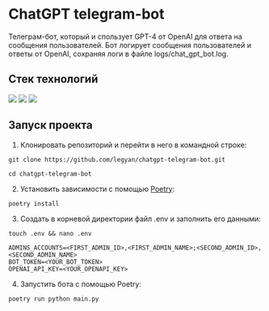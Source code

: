 # ChatGPT telegram-bot

Телеграм-бот, который и спользует GPT-4 от OpenAI для ответа на сообщения пользователей. 
Бот логирует сообщения пользователей и ответы от OpenAI, сохраняя логи в файле logs/chat_gpt_bot.log.

## Стек технологий 

![](https://img.shields.io/badge/Python-3.10-black?style=flat&logo=python) 
![](https://img.shields.io/badge/aiogram-3.0.0b7-black?style=flat&logo=telegram)
![](https://img.shields.io/badge/Openai-0.27.0-black?style=flat&logo=openai)

## Запуск проекта

1. Клонировать репозиторий и перейти в него в командной строке:

```
git clone https://github.com/legyan/chatgpt-telegram-bot.git
```

```
cd chatgpt-telegram-bot
```

2. Установить зависимости с помощью [Poetry](https://python-poetry.org/docs/):

```
poetry install
```

3. Создать в корневой директории файл .env и заполнить его данными:

```
touch .env && nano .env
```

```
ADMINS_ACCOUNTS=<FIRST_ADMIN_ID>,<FIRST_ADMIN_NAME>;<SECOND_ADMIN_ID>,<SECOND_ADMIN_NAME>
BOT_TOKEN=<YOUR_BOT_TOKEN>
OPENAI_API_KEY=<YOUR_OPENAPI_KEY>
```

4. Запустить бота с помощью Poetry:

```
poetry run python main.py
```
